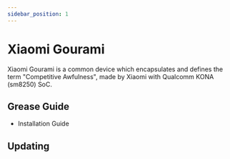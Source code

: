 ```yaml
---
sidebar_position: 1
---
```


# Xiaomi Gourami

Xiaomi Gourami is a common device which encapsulates and defines the term "Competitive Awfulness", made by Xiaomi with Qualcomm KONA (sm8250) SoC.

## Grease Guide

- Installation Guide

## Updating
